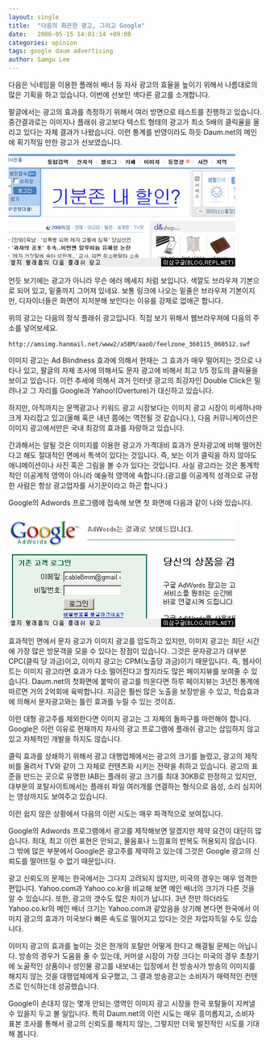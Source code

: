 ```yaml
---
layout: single
title:  "다음의 화끈한 광고, 그리고 Google"
date:   2006-05-15 14:01:14 +09:00
categories: opinion
tags: google daum advertising
author: Samgu Lee
---
```

다음은 닉네임을 이용한 플래쉬 배너 등 자사 광고의 효율을 높이기 위해서 나름대로의 많은 기획을 하고 있습니다. 이번에 선보인 색다른 광고를 소개합니다.

팔글에서는 광고의 효과를 측정하기 위해서 여러 방면으로 테스트를 진행하고 있습니다. 중간결과로는 이미지나 플래쉬 광고보다 텍스트 형태의 광고가 최소 5배의 클릭율을 올리고 있다는 자체 결과가 나왔습니다. 이런 통계를 반영이라도 하듯 Daum.net의 메인에 획기적일 만한 광고가 선보였습니다.

![Daum.net에 선보인 플래시 광고](/assets/lg_daum_ad.jpg)

언듯 보기에는 광고가 아니라 무슨 에러 메세지 처럼 보입니다. 색깔도 브라우져 기본으로 되어 있고, 밑줄까지 그어져 있네요. 보통 링크에 나오는 밑줄은 브라우져 기본이지만, 디자이너들은 화면이 지저분해 보인다는 이유를 강제로 없애곤 합니다.

위의 광고는 다음의 정식 플래쉬 광고입니다. 직접 보기 위해서 웹브라우져에 다음의 주소를 넣어보세요.

    http://amsimg.hanmail.net/www2/a5BM/aaoO/feelzone_360115_060512.swf

이미지 광고는 Ad Blindness 효과에 의해서 현재는 그 효과가 매우 떨어지는 것으로 나타나 있고, 팔글의 자체 조사에 의해서도 문자 광고에 비해서 최고 1/5 정도의 클릭율을 보이고 있습니다. 이런 추세에 의해서 과거 인터넷 광고의 최강자인 Double Click은 밀려나고 그 자리를 Google과 Yahoo!(Overture)가 대신하고 있습니다.

하지만, 아직까지는 문맥광고나 키워드 광고 시장보다는 이미지 광고 시장이 미세하나마 크게 자리잡고 있고(올해 혹은 내년 쯤에는 역전될 것 같습니다.), 다음 커뮤니케이션은 이미지 광고에서만은 국내 최강의 효과를 자랑하고 있습니다.

간과해서는 알될 것은 이미지를 이용한 광고가 가격대비 효과가 문자광고에 비해 떨어진다고 해도 절대적인 면에서 특색이 있다는 것입니다. 즉, 보는 이가 클릭을 하지 않아도 애니메이션이나 사진 혹은 그림을 볼 수가 있다는 것입니다. 사실 광고라는 것은 통계학적인 이공계적 영역이 아니라 예술적 영역에 속합니다.(광고를 이공계적 성격으로 규정한 사람은 항상 광고업자를 사기꾼이라고 하곤 합니다.)

Google의 Adwords 프로그램에 접속해 보면 첫 화면에 다음과 같이 나와 있습니다.

![Google의 광고, Adwords는 결과로 보여드립니다](/assets/google_adwords.jpg)

효과적인 면에서 문자 광고가 이미지 광고를 압도하고 있지만, 이미지 광고는 최단 시간에 가장 많은 방문객을 모을 수 있다는 장점이 있습니다. 그것은 문자광고가 대부분 CPC(클릭 당 과금)이고, 이미지 광고는 CPM(노출당 과금)이기 때문입니다. 즉, 웹사이트는 이미지 광고라면 효과가 다소 떨어진다고 할지라도 많은 페이지뷰를 보여줄 수 있습니다. Daum.net의 첫화면에 붙박이 광고를 띄운다면 하루 페이지뷰는 3년전 통계에 따르면 거의 2억회에 육박합니다. 지금은 훨씬 많은 노출을 보장받을 수 있고, 학습효과에 의해서 문자광고와는 틀린 효과를 누릴 수 있는 것이죠.

이런 대형 광고주를 제외한다면 이미지 광고는 그 자체의 돌파구를 마련해야 합니다. Google은 이런 이유로 현재까지 자사의 광고 프로그램에 플래쉬 광고는 삽입하지 않고 있고 자체적인 개발을 하지도 않습니다.

클릭 효과를 상쇄하기 위해서 광고 대행업체에서는 광고의 크기를 늘렸고, 광고의 제작비를 올려서 TV와 같이 그 자체로 컨텐츠화 시키는 전략을 취하고 있습니다. 광고의 표준을 만드는 곳으로 유명한 IAB는 플래쉬 광고 크기를 최대 30KB로 한정하고 있지만, 대부분의 포탈사이트에서는 플래쉬 파일 여러개를 연결하는 형식으로 음성, 소리 심지어는 영상까지도 보여주고 있습니다.

이런 쉽지 않은 상황에서 다음의 이런 시도는 매우 파격적으로 보여집니다.

Google의 Adwords 프로그램에서 광고를 제작해보면 알겠지만 제약 요건이 대단히 많습니다. 최대, 최고 이런 표현은 안되고, 물음표나 느낌표의 반복도 허용되지 않습니다. 그 밖에 많은 부분에서 Google은 광고주를 제약하고 있는데 그것은 Google 광고의 신뢰도를 떨어뜨릴 수 없기 때문입니다.

광고 신뢰도의 문제는 한국에서는 그다지 고려되지 않지만, 미국의 경우는 매우 엄격한 편입니다. Yahoo.com과 Yahoo.co.kr을 비교해 보면 메인 배너의 크기가 다른 것을 알 수 있습니다. 또한, 광고의 갯수도 많은 차이가 납니다. 3년 전만 하더라도 Yahoo.co.kr의 메인 배너 크기는 Yahoo.com과 같았음을 상기해 본다면 한국에서 이미지 광고의 효과가 미국보다 빠른 속도로 떨어지고 있다는 것은 자업자득일 수도 있습니다.

이미지 광고의 효과를 높이는 것은 한개의 포탈만 어떻게 한다고 해결될 문제는 아닙니다. 방송의 경우가 도움을 줄 수 있는데, 커머셜 시장이 가장 크다는 미국의 경우 초창기에 노골적인 상품이나 성인물 광고를 내보내는 입장에서 전 방송사가 방송의 이미지를 해치지 않는 것을 대행업체에게 요구했고, 그 결과 방송광고는 소비자가 매력적인 컨텐츠로 인식하는데 성공했습니다.

Google이 손대지 않는 몇개 안되는 영역인 이미지 광고 시장을 한국 포탈들이 지켜낼 수 있을지 두고 볼 일입니다. 특히 Daum.net의 이런 시도는 매우 흥미롭지고, 소비자 표본 조사를 통해서 광고의 신뢰도를 해치지 않는, 그렇지만 더욱 발전적인 시도를 기대해 봅니다.
